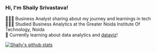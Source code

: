 <!-- Level 1: Simple Bio and stats-->

### Hi, I'm Shaily Srivastava!

👩🏻‍💻 Business Analyst sharing about my journey and learnings in tech<br/>
👩🏻‍🎓 Studied Business Analytics at the Greater Noida Institute Of Technology, Noida<br/>
💭 Currently learning about data analytics and [dataviz](https://pudding.cool/2018/08/pockets/)!<br/>

<!-- GitHub stats from https://github.com/anuraghazra/github-readme-stats -->
[![Shaily's github stats](https://github-readme-stats.vercel.app/api?username=ShailySrivastava)](https://github.com/ShailySrivastava/github-readme-stats)
